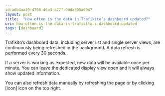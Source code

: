 ```yaml
---
id:a6b4aa39-4768-46a3-a77f-00da805a6947
layout: post
title:  "How often is the data in Trafikito’s dashboard updated?"
uri: how-often-is-the-data-in-trafikito-s-dashboard-updated
tags: [dashboard]
---
```


Trafikito’s dashboard data, including server list and single server views, are continuously being refreshed in the background. A data refresh is performed every 30 seconds.

<!--more-->

If a server is working as expected, new data will be available once per minute. You can leave the dedicated display view open and it will always show updated information.

You can also refresh data manually by refreshing the page or by clicking \[icon\] icon on the top right.